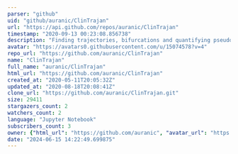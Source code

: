 ```yaml
---
parser: "github"
uid: "github/auranic/ClinTrajan"
url: "https://api.github.com/repos/auranic/ClinTrajan"
timestamp: "2020-09-13 00:23:08.856738"
description: "Finding trajectories, bifurcations and quantifying pseudotime in large clinical datasets"
avatar: "https://avatars0.githubusercontent.com/u/15074578?v=4"
repo_url: "https://github.com/auranic/ClinTrajan"
name: "ClinTrajan"
full_name: "auranic/ClinTrajan"
html_url: "https://github.com/auranic/ClinTrajan"
created_at: "2020-05-11T20:05:32Z"
updated_at: "2020-08-18T20:08:41Z"
clone_url: "https://github.com/auranic/ClinTrajan.git"
size: 29411
stargazers_count: 2
watchers_count: 2
language: "Jupyter Notebook"
subscribers_count: 3
owner: {"html_url": "https://github.com/auranic", "avatar_url": "https://avatars0.githubusercontent.com/u/15074578?v=4", "login": "auranic", "type": "User"}
date: "2024-06-15 14:22:49.699875"
---
```

